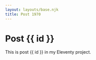 ```yaml
---
layout: layouts/base.njk
title: Post 1970
---
```


# Post {{ id }}

This is post {{ id }} in my Eleventy project.
